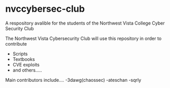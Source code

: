 # nvccybersec-club
A respository avalible for the students of the Northwest Vista College Cyber Security Club

The Northwest Vista Cybersecurity Club will use this repository in order to contribute
  - Scripts
  - Textbooks
  - CVE exploits
  - and others.....

Main contributors include....
-3dawg(chaossec)
-ateschan
-sqrly
